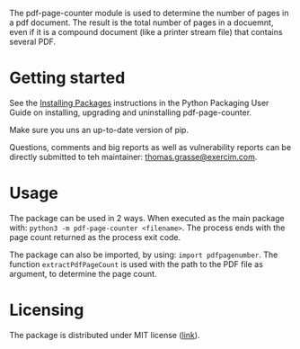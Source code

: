 The pdf-page-counter module is used to determine the number of pages in a pdf document. The result is the total number of pages in a docuemnt, even if it is a compound document (like a printer stream file) that contains several PDF.

# Getting started
See the [Installing Packages](https://packaging.python.org/installing/) instructions in the Python Packaging User Guide on installing, upgrading and uninstalling pdf-page-counter.

Make sure you uns an up-to-date version of pip. 

Questions, comments and big reports as well as vulnerability reports can be directly submitted to teh maintainer: <thomas.grasse@exercim.com>.

# Usage

The package can be used in 2 ways. When executed as the main package with: `python3 -m pdf-page-counter <filename>`. The process ends with the page count returned as the process exit code.

The package can also be imported, by using: `import pdfpagenumber`. The function `extractPdfPageCount` is used with the path to the PDF file as argument, to determine the page count.

# Licensing
The package is distributed under MIT license ([link](https://opensource.org/licenses/MIT)).
